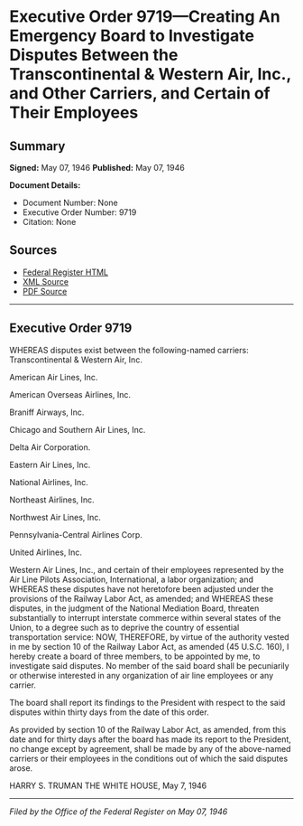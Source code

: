 # Executive Order 9719—Creating An Emergency Board to Investigate Disputes Between the Transcontinental & Western Air, Inc., and Other Carriers, and Certain of Their Employees

## Summary

**Signed:** May 07, 1946
**Published:** May 07, 1946

**Document Details:**
- Document Number: None
- Executive Order Number: 9719
- Citation: None

## Sources
- [Federal Register HTML](https://www.presidency.ucsb.edu/documents/executive-order-9719-creating-emergency-board-investigate-disputes-between-the)
- [XML Source](None)
- [PDF Source](None)

---

## Executive Order 9719

WHEREAS disputes exist between the following-named carriers:
Transcontinental & Western Air, Inc.

American Air Lines, Inc.

American Overseas Airlines, Inc.

Braniff Airways, Inc.

Chicago and Southern Air Lines, Inc.

Delta Air Corporation.

Eastern Air Lines, Inc.

National Airlines, Inc.

Northeast Airlines, Inc.

Northwest Air Lines, Inc.

Pennsylvania-Central Airlines Corp.

United Airlines, Inc.

Western Air Lines, Inc.,
and certain of their employees represented by the Air Line Pilots Association, International, a labor organization; and
WHEREAS these disputes have not heretofore been adjusted under the provisions of the Railway Labor Act, as amended; and
WHEREAS these disputes, in the judgment of the National Mediation Board, threaten substantially to interrupt interstate commerce within several states of the Union, to a degree such as to deprive the country of essential transportation service:
NOW, THEREFORE, by virtue of the authority vested in me by section 10 of the Railway Labor Act, as amended (45 U.S.C. 160), I hereby create a board of three members, to be appointed by me, to investigate said disputes. No member of the said board shall be pecuniarily or otherwise interested in any organization of air line employees or any carrier.

The board shall report its findings to the President with respect to the said disputes within thirty days from the date of this order.

As provided by section 10 of the Railway Labor Act, as amended, from this date and for thirty days after the board has made its report to the President, no change except by agreement, shall be made by any of the above-named carriers or their employees in the conditions out of which the said disputes arose.

HARRY S. TRUMAN
THE WHITE HOUSE,
May 7, 1946

---

*Filed by the Office of the Federal Register on May 07, 1946*
